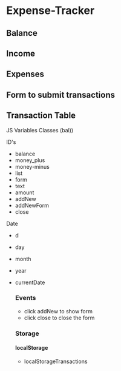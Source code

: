 # Expense-Tracker

## Balance

## Income

## Expenses

## Form to submit transactions

## Transaction Table

JS Variables
Classes (bal))

ID's
- balance
- money_plus
- money-minus
- list
- form
- text
- amount
- addNew
- addNewForm
- close

Date
- d
- day
- month
- year
- currentDate

  ### Events
  - click addNew to show form
  - click close to close the form
 
  ### Storage
  #### localStorage
  - localStorageTransactions
 

  
